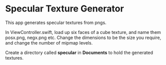 #  Specular Texture Generator

This app generates specular textures from pngs. 

In ViewController.swift, load up six faces of a cube texture, and name them posx.png, negx.png etc.
Change the dimensions to be the size you require, and change the number of mipmap levels.

Create a directory called **specular** in **Documents** to hold the generated textures.



